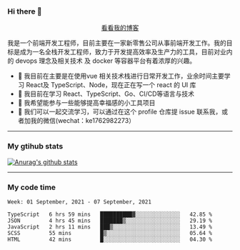 ### Hi there 👋

<p align="center">
  <a href="https://real-jacket.github.io/">看看我的博客</a>
</p>

我是一个前端开发工程师，目前主要在一家新零售公司从事前端开发工作。我的目标是成为一名全栈开发工程师，致力于开发提高效率及生产力的工具，目前对业内的 devops 理念及相关技术 及 docker 等容器平台有着浓厚的兴趣。

- 🔭 我目前在主要是在使用vue 相关技术栈进行日常开发工作，业余时间主要学习 React及 TypeScript、Node，现在正在写一个 react 的 UI 库 
- 🌱 我目前在学习 React、TypeScript、Go、CI/CD等语言与技术
- 👯 我希望能参与一些能够提高幸福感的小工具项目
- 💬 我们可以一起交流学习，可以通过在这个 profile 仓库提 issue 联系我，或者加我的微信(wechat：ke1762982273）

***

### My gtihub stats

[![Anurag's github stats](https://github-readme-stats.vercel.app/api?username=real-jacket)](https://github.com/anuraghazra/github-readme-stats)

***

### My code time

<!--START_SECTION:waka-->
```text
Week: 01 September, 2021 - 07 September, 2021

TypeScript   6 hrs 59 mins   ██████████▓░░░░░░░░░░░░░░   42.85 % 
JSON         4 hrs 45 mins   ███████▒░░░░░░░░░░░░░░░░░   29.19 % 
JavaScript   2 hrs 11 mins   ███▒░░░░░░░░░░░░░░░░░░░░░   13.49 % 
SCSS         55 mins         █▒░░░░░░░░░░░░░░░░░░░░░░░   05.64 % 
HTML         42 mins         █░░░░░░░░░░░░░░░░░░░░░░░░   04.30 % 
```
<!--END_SECTION:waka-->
